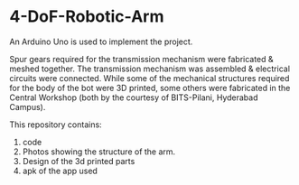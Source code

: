 # 4-DoF-Robotic-Arm
An Arduino Uno is used to implement the project.

Spur gears required for the transmission mechanism were fabricated & meshed together. The transmission mechanism was assembled & electrical circuits were connected. While some of the mechanical structures required for the body of the bot were 3D printed, some others were fabricated in the Central Workshop (both by the courtesy of BITS-Pilani, Hyderabad Campus).

This repository contains:
1) code
2) Photos showing the structure of the arm.
3) Design of the 3d printed parts
4) apk of the app used
